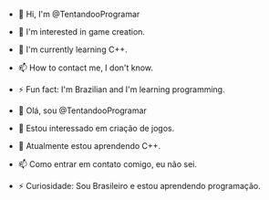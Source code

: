 - 👋 Hi, I'm @TentandooProgramar
- 👀 I'm interested in game creation.
- 🌱 I'm currently learning C++.
- 📫 How to contact me, I don't know.
- ⚡ Fun fact: I'm Brazilian and I'm learning programming.

- 👋 Olá, sou @TentandooProgramar
- 👀 Estou interessado em criação de jogos.
- 🌱 Atualmente estou aprendendo C++.
- 📫 Como entrar em contato comigo, eu não sei.
- ⚡ Curiosidade: Sou Brasileiro e estou aprendendo programação.
